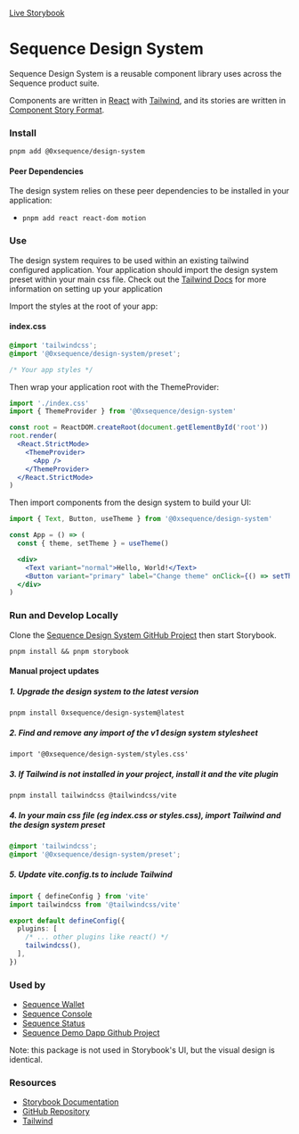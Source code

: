 [Live Storybook](https://0xsequence.github.io/design-system/)

# Sequence Design System

Sequence Design System is a reusable component library uses across the Sequence product suite.

Components are written in [React](https://reactjs.org/) with [Tailwind](https://tailwindcss.com/), and its stories are written in [Component Story Format](https://medium.com/storybookjs/component-story-format-66f4c32366df).

### Install

```
pnpm add @0xsequence/design-system
```

#### Peer Dependencies

The design system relies on these peer dependencies to be installed in your application:

- `pnpm add react react-dom motion`

### Use

The design system requires to be used within an existing tailwind configured application. Your application should import the design system preset within your main css file. Check out the [Tailwind Docs](https://tailwindcss.com/docs/installation) for more information on setting up your application

Import the styles at the root of your app:

#### index.css

```css
@import 'tailwindcss';
@import '@0xsequence/design-system/preset';

/* Your app styles */
```

Then wrap your application root with the ThemeProvider:

```jsx
import './index.css'
import { ThemeProvider } from '@0xsequence/design-system'

const root = ReactDOM.createRoot(document.getElementById('root'))
root.render(
  <React.StrictMode>
    <ThemeProvider>
      <App />
    </ThemeProvider>
  </React.StrictMode>
)
```

Then import components from the design system to build your UI:

```jsx
import { Text, Button, useTheme } from '@0xsequence/design-system'

const App = () => (
  const { theme, setTheme } = useTheme()

  <div>
    <Text variant="normal">Hello, World!</Text>
    <Button variant="primary" label="Change theme" onClick={() => setTheme(theme === 'dark' ? 'light' : 'dark')} />
  </div>
)

```

### Run and Develop Locally

Clone the [Sequence Design System GitHub Project](https://github.com/0xsequence/design-system) then start Storybook.

```
pnpm install && pnpm storybook
```

#### Manual project updates

##### 1. Upgrade the design system to the latest version

`pnpm install 0xsequence/design-system@latest`

##### 2. Find and remove any import of the v1 design system stylesheet

`import '@0xsequence/design-system/styles.css'`

##### 3. If Tailwind is not installed in your project, install it and the vite plugin

`pnpm install tailwindcss @tailwindcss/vite`

##### 4. In your main css file (eg index.css or styles.css), import Tailwind and the design system preset

```css
@import 'tailwindcss';
@import '@0xsequence/design-system/preset';
```

##### 5. Update vite.config.ts to include Tailwind

```ts
import { defineConfig } from 'vite'
import tailwindcss from '@tailwindcss/vite'

export default defineConfig({
  plugins: [
    /* ... other plugins like react() */
    tailwindcss(),
  ],
})
```

### Used by

- [Sequence Wallet](https://sequence.app/)
- [Sequence Console](https://sequence.dev/)
- [Sequence Status](https://status.sequence.info/)
- [Sequence Demo Dapp Github Project](https://github.com/0xsequence/demo-dapp)

Note: this package is not used in Storybook's UI, but the visual design is identical.

### **Resources**

- [Storybook Documentation](https://storybook.js.org/docs/react/get-started/introduction)
- [GitHub Repository](https://github.com/0xsequence/design-system)
- [Tailwind](https://tailwindcss.com)
